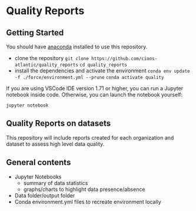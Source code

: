 # Quality Reports

## Getting Started

You should have [anaconda](https://www.anaconda.com/products/distribution) installed to use this repository.

- clone the repository 
`git clone https://github.com/cioos-atlantic/quality_reports`
`cd quality_reports`
- install the dependencies and activate the environment
`conda env update -f ./force/environment.yml --prune`
`conda activate quality`

If you are using VSCode IDE version 1.71 or higher, you can run a Jupyter notebook inside code.
Otherwise, you can launch the notebook yourself:

`jupyter notebook`


## Quality Reports on datasets

This repository will include reports created for each organization and dataset to assess high level data quality.

## General contents

- Jupyter Notebooks 
  - summary of data statistics
  - graphs/charts to highlight data presence/absence
- Data folder/output folder
- Conda environment.yml files to recreate environment locally
